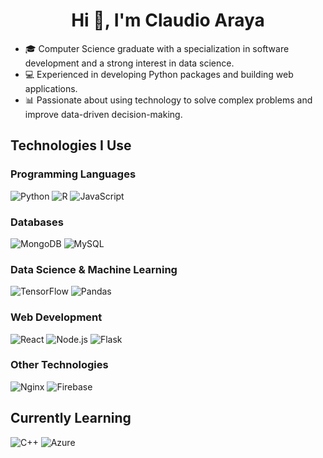 <h1 align="center">Hi 👋, I'm Claudio Araya</h1>  

<p align="center">
  <ul>
    <li>🎓 Computer Science graduate with a specialization in software development and a strong interest in data science.</li>
    <li>💻 Experienced in developing Python packages and building web applications.</li>
    <li>📊 Passionate about using technology to solve complex problems and improve data-driven decision-making.</li>
  </ul>
</p>

## Technologies I Use  

### Programming Languages  
![Python](https://img.shields.io/badge/Python-3776AB?style=for-the-badge&logo=python&logoColor=white)  ![R](https://img.shields.io/badge/R-276DC3?style=for-the-badge&logo=r&logoColor=white)  ![JavaScript](https://img.shields.io/badge/JavaScript-F7DF1E?style=for-the-badge&logo=javascript&logoColor=black)  

### Databases  
![MongoDB](https://img.shields.io/badge/MongoDB-47A248?style=for-the-badge&logo=mongodb&logoColor=white)  ![MySQL](https://img.shields.io/badge/MySQL-4479A1?style=for-the-badge&logo=mysql&logoColor=white)  

### Data Science & Machine Learning  
![TensorFlow](https://img.shields.io/badge/TensorFlow-FF6F00?style=for-the-badge&logo=tensorflow&logoColor=white)  ![Pandas](https://img.shields.io/badge/Pandas-150458?style=for-the-badge&logo=pandas&logoColor=white)  

### Web Development  
![React](https://img.shields.io/badge/React-61DAFB?style=for-the-badge&logo=react&logoColor=black)  ![Node.js](https://img.shields.io/badge/Node.js-339933?style=for-the-badge&logo=nodedotjs&logoColor=white)  ![Flask](https://img.shields.io/badge/Flask-000000?style=for-the-badge&logo=flask&logoColor=white)  

### Other Technologies  
![Nginx](https://img.shields.io/badge/Nginx-009639?style=for-the-badge&logo=nginx&logoColor=white)  ![Firebase](https://img.shields.io/badge/Firebase-FFCA28?style=for-the-badge&logo=firebase&logoColor=black)  

## Currently Learning  
![C++](https://img.shields.io/badge/C%2B%2B-00599C?style=for-the-badge&logo=c%2B%2B&logoColor=white)  ![Azure](https://img.shields.io/badge/Azure-0089D6?style=for-the-badge&logo=microsoft-azure&logoColor=white)
